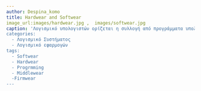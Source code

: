 ```yaml
---
author: Despina_komo
title: Hardwear and Softwear
image_url:images/hardwear.jpg ,  images/softwear.jpg
caption: 'Λογισμικό υπολογιστών ορίζεται η συλλογή από προγράμματα υπολογιστών, οι διαδικασίες και οι οδηγίες χρήσης που εκτελούν ορισμένες εργασίες σε ένα υπολογιστικό σύστημα.
categories:
  - Λογισμικό Συστήματος
  - Λογισμικό εφαρμογών
tags:
  - Softwear
  - Hardwear
  - Progrmming
  - Middlewear
  -Firmwear
---
```

